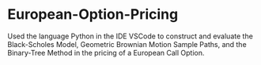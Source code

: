 # European-Option-Pricing
Used the language Python in the IDE VSCode to construct and evaluate the Black-Scholes Model, Geometric Brownian Motion Sample Paths, and the Binary-Tree Method in the pricing of a European Call Option.
